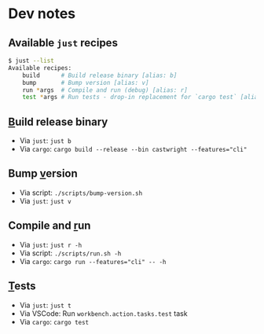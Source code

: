 # Dev notes

## Available `just` recipes

```bash
$ just --list
Available recipes:
    build      # Build release binary [alias: b]
    bump       # Bump version [alias: v]
    run *args  # Compile and run (debug) [alias: r]
    test *args # Run tests - drop-in replacement for `cargo test` [alias: t]
```

## <ins>B</ins>uild release binary

- Via `just`: `just b`
- Via `cargo`: `cargo build --release --bin castwright --features="cli"`

## Bump <ins>v</ins>ersion

- Via script: `./scripts/bump-version.sh`
- Via `just`: `just v`

## Compile and <ins>r</ins>un

- Via `just`: `just r -h`
- Via script: `./scripts/run.sh -h`
- Via `cargo`: `cargo run --features="cli" -- -h`

## <ins>T</ins>ests

- Via `just`: `just t`
- Via VSCode: Run `workbench.action.tasks.test` task
- Via `cargo`: `cargo test`
